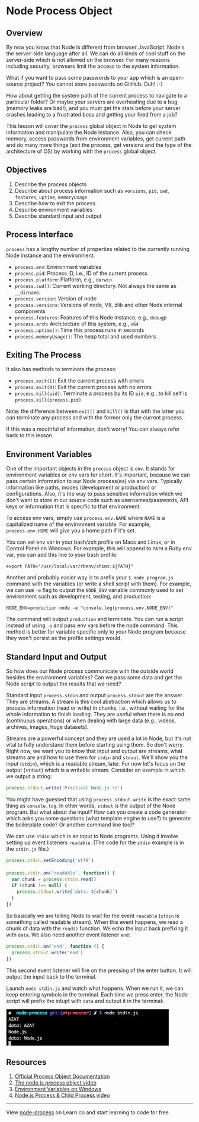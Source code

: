 # Node Process Object

## Overview

By now you know that Node is different from browser JavaScript. Node's the server-side language after all. We can do all kinds of cool stuff on the server-side which is not allowed on the browser. For many reasons including security, browsers limit the access to the system information.

What if you want to pass some passwords to your app which is an open-source project? You cannot store passwords on GitHub. Duh! :-)

How about getting the system path of the current process to navigate to a particular folder? Or maybe your servers are overheating due to a bug (memory leaks are bad!), and you must get the stats before your server crashes leading to a frustrated boss and getting your fired from a job?

This lesson will cover the `process` global object in Node to get system information and manipulate the Node instance. Also, you can check memory, access passwords from environment variables, get current path and do many more things (exit the process, get versions and the type of the architecture of OS) by working with the `process` global object.

## Objectives

1. Describe the process objects
2. Describe about process information such as `versions`, `pid`, `cwd`, `features`, `uptime`, `memoryUsage`
3. Describe how to exit the process
4. Describe environment variables
5. Describe standard input and output

## Process Interface

`process` has a lengthy number of properties related to the currently running Node instance and the environment.

* `process.env`: Environment variables
* `process.pid`: Process ID, i.e., ID of the current process
* `process.platform`: Platform, e.g., `darwin`
* `process.cwd()`: Current working directory. Not always the same as `__dirname`.
* `process.version`: Version of node
* `process.versions`: Versions of node, V8, zlib and other Node internal components
* `process.features`: Features of this Node instance, e.g., `debug`p
* `process.arch`: Architecture of this system, e.g., `x64`
* `process.uptime()`: Time this process runs in seconds
* `process.memoryUsage()`: The heap total and used numbers

## Exiting The Process

It also has methods to terminate the process:

* `process.exit(1)`: Exit the current process with errors
* `process.exit(0)`: Exit the current process with no errors
* `process.kill(pid)`: Terminate a process by its ID `pid`, e.g., to kill self is `process.kill(process.pid)`

Note: the difference between `exit()` and `kill()` is that with the latter you can terminate any process and with the former only the current process.

If this was a mouthful of information, don't worry! You can always refer back to this lesson.

## Environment Variables

One of the important objects in the `process` object is `env`. It stands for environment variables or env vars for short. It's important, because we can pass certain information to our Node process(es) via env vars. Typically information like paths, modes (development or production) or configurations. Also, it's the way to pass sensitive information which we don't want to store in our source code such as usernames/passwords, API keys or information that is specific to that environment.

To access env vars, simply use `process.env.NAME` where `NAME` is a capitalized name of the environment variable. For example, `process.env.HOME` will give you a home path if it's set.

You can set env var in your bash/zsh profile on Macs and Linux, or in Control Panel on Windows. For example, this will append to `PATH` a Ruby env var, you can add this line to your bash profile:

```
export PATH="/usr/local/var/rbenv/shims:${PATH}"
```

Another and probably easier way is to prefix your `$ node program.js` command with the variables (or write a shell script with them). For example, we can use `-e` flag to output the `NODE_ENV` variable commonly used to set environment such as development, testing, and production:

```
NODE_ENV=production node -e "console.log(process.env.NODE_ENV)"
```

The command will output `production` and terminate. You can run a script instead of using `-e` and pass env vars before the node command. This method is better for variable specific only to your Node program because they won't persist as the profile settings would.

## Standard Input and Output

So how does our Node process communicate with the outside world besides the environment variables? Can we pass some data and get the Node script to output the results that we need?

Standard input `process.stdin` and output `process.stdout` are the answer. They are streams. A stream is this cool abstraction which allows us to process information (read or write) in chunks, i.e., without waiting for the whole information to finish loading. They are useful when there is no end (continuous operations) or when dealing with large data (e.g., videos, archives, images, huge datasets). 

Streams are a powerful concept and they are used a lot in Node, but it's not vital to fully understand them before starting using them. So don't worry. Right now, we want you to know that input and output are streams, what streams are and how to use them for `stdin` and `stdout`. We'll show you the input (`stdin`), which is a readable stream, later. For now let's focus on the output (`stdout`) which is a writable stream. Consider an example in which we output a string:

```js
process.stdout.write('Practical Node.js \n')
```

You might have guessed that using `process.stdout.write` is the exact same thing as `console.log`. In other words, `stdout` is the output of the Node program. But what about the input? How can you create a code generator which asks you some questions (what template engine to use?) to generate the boilerplate code? Or another command line tool?

We can use `stdin` which is an input to Node programs. Using it involve setting up event listeners `readable`. (The code for the `stdin` example is in the `stdin.js` file.)

```js
process.stdin.setEncoding('utf8')

process.stdin.on('readable', function() {
  var chunk = process.stdin.read()
  if (chunk !== null) {
    process.stdout.write(`data: ${chunk}`)
  }
})
```

So basically we are telling Node to wait for the event `readable` (`stdin` is something called readable stream). When this event happens, we read a chunk of data with the `read()` function. We echo the input back prefixing it with `data`. We also need another event listener `end`:

```js
process.stdin.on('end', function () {
  process.stdout.write('end')
})
```

This second event listener will fire on the pressing of the enter button. It will output the input back to the terminal.

Launch `node stdin.js` and watch what happens. When we run it, we can keep entering symbols in the terminal. Each time we press enter, the Node script will prefix the intupt with `data` and output it in the terminal:

![](stdin.png)

## Resources

1. [Official Process Object Documentation](https://nodejs.org/api/process.html)
1. [The node.js process object video](https://egghead.io/lessons/node-js-the-node-js-process-object)
1. [Environment Variables on Windows](https://msdn.microsoft.com/en-us/library/windows/desktop/ms682653(v=vs.85).aspx)
2. [Node.js Process & Child Process video](https://www.youtube.com/watch?v=9o8B3L0-d9c)


---

<p data-visibility='hidden'>View <a href='https://learn.co/lessons/node-process' title='node-process'>node-process</a> on Learn.co and start learning to code for free.</p>
